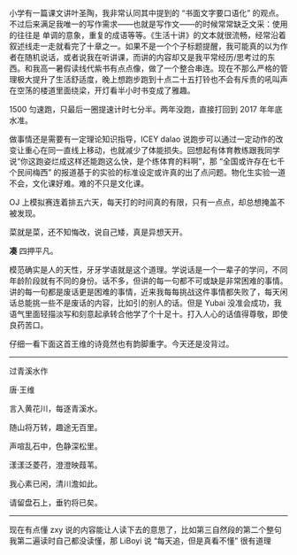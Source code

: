 小学有一篇课文讲叶圣陶，我非常认同其中提到的 “书面文字要口语化” 的观点。不过后来满足我唯一的写作需求——也就是写作文——的时候常常缺乏文采：使用的往往是 单调的意象，重复的成语等等。《生活十讲》的文本就很流畅，经常沿着叙述线走一走就看完了十章之一。如果不是一个个子标题提醒，我可能真的以为作者在随机说话，或者说我在听讲课，而讲的内容却又是我平常经历/思考过的东西。和我高一暑假读线代紫书有点点像，做了一个整合串连。现在不那么严格的管理极大提升了生活舒适度，晚上想跑步跑到十点二十五打铃也不会有斥责的吼叫声在空荡的楼道里面绕梁，开灯看半小时书变成了雅趣。

1500 匀速跑，只最后一圈提速计时七分半。两年没跑，直接打回到 2017 年年底水准。

做事情还是需要有一定理论知识指导，ICEY dalao 说跑步可以通过一定动作的改变让重心在同一直线上移动，也就减少了体能损失。回想起有体育教练跟我同学说“你这跑姿烂成这样还能跑这么快，是个练体育的料啊”，那 “全国或许存在七千个民间梅西” 的报道基于的实验的标准设定或许真的出了点问题。物化生实验一道不会，文化课好难。难的不只是文化课。

OJ 上模拟赛连着排五六天，每天打的时间真的有限，只有一点点，却总想掩盖不被发现。

菜就是菜，还不知悔改，说自己矮，真是异想天开。

**凑** 四押平凡。

模范确实是人的天性，牙牙学语就是这个道理。学说话是一个一辈子的学问，不同年龄阶段就有不同的身份。话不多，但讲的每一句都不可或缺是非常困难的事情。讲的每一句都是废话更是困难的事情，近来我每每挑战这件事情都失败了，每天闲话总能挑一些不是废话的内容，比如引的别人的话。但是 Yubai 没准会成功，我语气里面轻描淡写和刻意起承转合他学了个十足十。打入人心的话值得尊敬，即使良药苦口。

仔细一看下面这首王维的诗竟然也有韵脚重字。今天还是没背过。

-----

过青溪水作

唐·王维

言入黄花川，每逐青溪水。

随山将万转，趣途无百里。

声喧乱石中，色静深松里。

漾漾泛菱荇，澄澄映葭苇。

我心素已闲，清川澹如此。

请留盘石上，垂钓将已矣。 

----

现在有点懂 zxy 说的内容能让人读下去的意思了，比如第三自然段的第二个整句我第二遍读时自己都没读懂，那 LiBoyi 说 “每天追，但是真看不懂” 很有道理